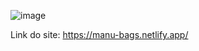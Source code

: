 ![image](https://github.com/Jp-Cardoso360/Manu-bags/assets/141683330/5b273bd2-1857-4766-8324-2e33dd4cb8d2)

Link do site: https://manu-bags.netlify.app/
